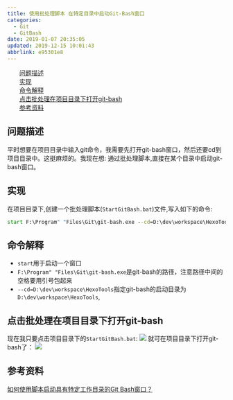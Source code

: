 ```yaml
---
title: 使用批处理脚本 在特定目录中启动Git-Bash窗口
categories: 
  - Git
  - GitBash
date: 2019-01-07 20:35:05
updated: 2019-12-15 10:01:43
abbrlink: e95301e8
---
```

<div id='my_toc'><a href="/blog/e95301e8/#问题描述" class="header_2">问题描述</a><br><a href="/blog/e95301e8/#实现" class="header_2">实现</a><br><a href="/blog/e95301e8/#命令解释" class="header_2">命令解释</a><br><a href="/blog/e95301e8/#点击批处理在项目目录下打开git-bash" class="header_2">点击批处理在项目目录下打开git-bash</a><br><a href="/blog/e95301e8/#参考资料" class="header_2">参考资料</a><br></div>
<style>
    .header_1{
        margin-left: 1em;
    }
    .header_2{
        margin-left: 2em;
    }
    .header_3{
        margin-left: 3em;
    }
    .header_4{
        margin-left: 4em;
    }
    .header_5{
        margin-left: 5em;
    }
    .header_6{
        margin-left: 6em;
    }
</style>
<!--more-->
<script>if (navigator.platform.search('arm')==-1){document.getElementById('my_toc').style.display = 'none';}
var e,p = document.getElementsByTagName('p');while (p.length>0) {e = p[0];e.parentElement.removeChild(e);}
</script>

<!--end-->
## 问题描述 ##
平时想要在项目目录中输入git命令，我需要先打开git-bash窗口，然后还要cd到项目目录中。这挺麻烦的。我现在想:
通过批处理脚本,直接在某个目录中启动git-bash窗口。
## 实现 ##
在项目目录下,创建一个批处理脚本(`StartGitBash.bat`)文件,写入如下的命令:
```cmd
start F:\Program" "Files\Git\git-bash.exe --cd=D:\dev\workspace\HexoTools
```
## 命令解释 ##
- `start`用于启动一个窗口
- `F:\Program" "Files\Git\git-bash.exe`是git-bash的路径，注意路径中间的空格要用引号包起来
- `--cd=D:\dev\workspace\HexoTools`指定git-bash的启动目录为`D:\dev\workspace\HexoTools`,

## 点击批处理在项目目录下打开git-bash ##
现在我只要点击项目目录下的`StartGitBash.bat`:
![](https://image-1257720033.cos.ap-shanghai.myqcloud.com/blog/git/GitBash/KuaiSuDaKai/1.png)
就可在项目目录下打开git-bash了：
![](https://image-1257720033.cos.ap-shanghai.myqcloud.com/blog/git/GitBash/KuaiSuDaKai/2.png)
## 参考资料 ##
[如何使用脚本启动具有特定工作目录的Git Bash窗口？](https://code.i-harness.com/zh-CN/q/12fe77e)

